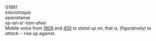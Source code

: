 <body>
  <p>G1881<br>  ἐπανίσταμαι  <br> epanistamai  <br><i>ep-an-is‘-tam-ahee </i><br>Middle voice from <a href="g1909.htm">1909</a> and <a href="g0450.htm">450</a>  to <i>stand</i> <i>up</i> <i>on</i>, that is, (figuratively) to <i>attack:</i> - rise up against.<br></p>
 </body>